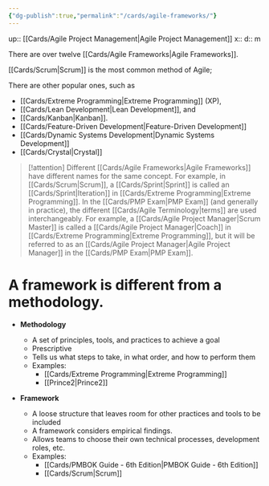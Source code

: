 ```yaml
---
{"dg-publish":true,"permalink":"/cards/agile-frameworks/"}
---
```


up:: [[Cards/Agile Project Management\|Agile Project Management]] 
x:: 
d:: m

There are over twelve [[Cards/Agile Frameworks\|Agile Frameworks]].

[[Cards/Scrum\|Scrum]] is the most common method of Agile; 

There are other popular ones, such as 
- [[Cards/Extreme Programming\|Extreme Programming]] (XP), 
- [[Cards/Lean Development\|Lean Development]], and 
- [[Cards/Kanban\|Kanban]].
- [[Cards/Feature-Driven Development\|Feature-Driven Development]]
- [[Cards/Dynamic Systems Development\|Dynamic Systems Development]]
- [[Cards/Crystal\|Crystal]]

> [!attention]
> Different [[Cards/Agile Frameworks\|Agile Frameworks]] have different names for the same concept. For example, in [[Cards/Scrum\|Scrum]], a [[Cards/Sprint\|Sprint]] is called an [[Cards/Sprint\|Iteration]] in [[Cards/Extreme Programming\|Extreme Programming]]. In the [[Cards/PMP Exam\|PMP Exam]] (and generally in practice), the different [[Cards/Agile Terminology\|terms]] are used interchangeably. For example, a [[Cards/Agile Project Manager\|Scrum Master]] is called a [[Cards/Agile Project Manager\|Coach]] in [[Cards/Extreme Programming\|Extreme Programming]], but it will be referred to as an [[Cards/Agile Project Manager\|Agile Project Manager]] in the [[Cards/PMP Exam\|PMP Exam]].   

# A framework is different from a methodology.

- **Methodology**
	- A set of principles, tools, and practices to achieve a goal
	- Prescriptive
	- Tells us what steps to take, in what order, and how to perform them
	- Examples:
		- [[Cards/Extreme Programming\|Extreme Programming]] 
		- [[Prince2\|Prince2]]

- **Framework**
	- A loose structure that leaves room for other practices and tools to be included
	- A framework considers empirical findings.
	- Allows teams to choose their own technical processes, development roles, etc.
	- Examples:
		- [[Cards/PMBOK Guide - 6th Edition\|PMBOK Guide - 6th Edition]] 
		- [[Cards/Scrum\|Scrum]] 
